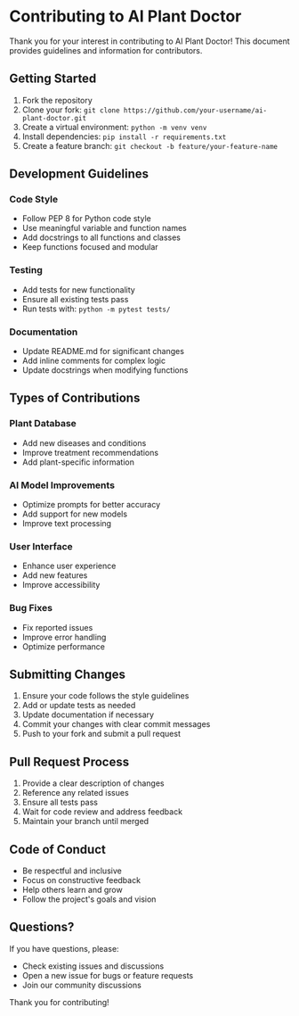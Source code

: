 # Contributing to AI Plant Doctor

Thank you for your interest in contributing to AI Plant Doctor! This document provides guidelines and information for contributors.

## Getting Started

1. Fork the repository
2. Clone your fork: `git clone https://github.com/your-username/ai-plant-doctor.git`
3. Create a virtual environment: `python -m venv venv`
4. Install dependencies: `pip install -r requirements.txt`
5. Create a feature branch: `git checkout -b feature/your-feature-name`

## Development Guidelines

### Code Style
- Follow PEP 8 for Python code style
- Use meaningful variable and function names
- Add docstrings to all functions and classes
- Keep functions focused and modular

### Testing
- Add tests for new functionality
- Ensure all existing tests pass
- Run tests with: `python -m pytest tests/`

### Documentation
- Update README.md for significant changes
- Add inline comments for complex logic
- Update docstrings when modifying functions

## Types of Contributions

### Plant Database
- Add new diseases and conditions
- Improve treatment recommendations
- Add plant-specific information

### AI Model Improvements
- Optimize prompts for better accuracy
- Add support for new models
- Improve text processing

### User Interface
- Enhance user experience
- Add new features
- Improve accessibility

### Bug Fixes
- Fix reported issues
- Improve error handling
- Optimize performance

## Submitting Changes

1. Ensure your code follows the style guidelines
2. Add or update tests as needed
3. Update documentation if necessary
4. Commit your changes with clear commit messages
5. Push to your fork and submit a pull request

## Pull Request Process

1. Provide a clear description of changes
2. Reference any related issues
3. Ensure all tests pass
4. Wait for code review and address feedback
5. Maintain your branch until merged

## Code of Conduct

- Be respectful and inclusive
- Focus on constructive feedback
- Help others learn and grow
- Follow the project's goals and vision

## Questions?

If you have questions, please:
- Check existing issues and discussions
- Open a new issue for bugs or feature requests
- Join our community discussions

Thank you for contributing!
